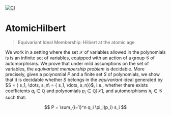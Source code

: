 [![CI](https://github.com/AliaumeL/AtomicHilbert/actions/workflows/ci.yaml/badge.svg)](https://github.com/AliaumeL/AtomicHilbert/actions/workflows/ci.yaml)

# AtomicHilbert

> Equivariant Ideal Membership: Hilbert at the atomic age

We work in a setting where the set $\mathcal{X}$ of variables allowed in the
polynomials is is an infinite set of variables, equipped with an action of
a group $\mathcal{G}$ of automorphisms. We prove that under mild assumptions on
the set of variables, the *equivariant membership problem* is decidable. More
precisely, given a polynomial $P$ and a finite set $S$ of polynomials, we show
that it is decidable whether $S$ belongs in the *equivariant* ideal generated
by $S = \{ s_1, \dots, s_n\ = \{ s_1, \dots, s_n\}}$, i.e., whether there
exists coefficients $q_i \in \mathbb{Q}$ and polynomials $p_i \in
\mathbb{Q}[\mathcal{X}]$, and automorphisms $\pi_i \in \mathcal{G}$ such that:

$$
P = \sum_{i=1}^n q_i \pi_i(p_i) s_i
$$



